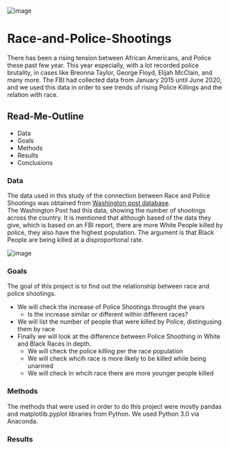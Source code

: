 ![image](https://user-images.githubusercontent.com/70491460/93471239-1866fa80-f8c1-11ea-944f-0d42065c6273.png)
<p align="center">
   <![image](https://user-images.githubusercontent.com/70491460/93471239-1866fa80-f8c1-11ea-944f-0d42065c6273.png)>
<div align="center">
   <figcaption></figcaption>
</div>
</p>


# Race-and-Police-Shootings

There has been a rising tension between African Americans, and Police these past few year. This year especially, with a lot recorded police brutality, in cases like Breonna Taylor, George Floyd, Elijah McClain, and many more. The FBI had collected data from January 2015 until June 2020, and we used this data in order to see trends of rising Police Killings and the relation with race.

## Read-Me-Outline

* Data
* Goals
* Methods
* Results
* Conclusions

### Data

The data used in this study of the connection between Race and Police Shootings was obtained from [Washington post database](https://www.washingtonpost.com/graphics/investigations/police-shootings-database/).  
The Washington Post had this data, showing the number of shootings across the country. It is mentioned that although based of the data they give, which is based on an FBI report, there are more White People killed by police, they also have the highest population. The argument is that Black People are being killed at a disproportional rate.

![image](https://user-images.githubusercontent.com/70491460/93474416-4fd7a600-f8c5-11ea-83be-575f4160085c.png)

### Goals

The goal of this project is to find out the relationship between race and police shootings. 
* We will check the increase of Police Shootings throught the years
   * Is the increase similar or different within different races?
* We will list the number of people that were killed by Police, distingusing them by race
* Finally we will look at the difference between Police Shoothing in White and Black Races in depth.
   * We will check the police killing per the race population
   * We will check whcih race is more likely to be killed while being unarmed
   * We will check in whcih race there are more younger people killed

### Methods

The methods that were used in order to do this project were mostly pandas and matplotlib.pyplot libraries from Python.
We used Python 3.0 via Anaconda.

### Results

